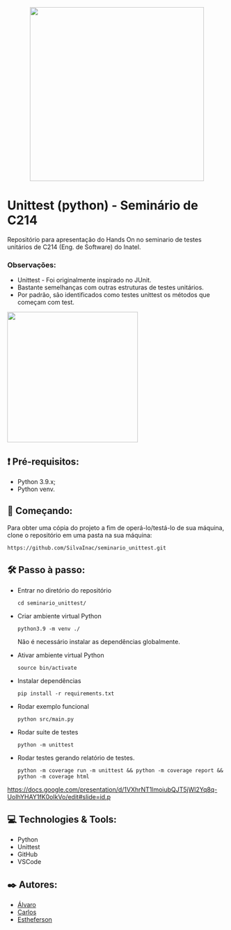 <div align="center">
<img src="https://user-images.githubusercontent.com/112650257/195737127-2c8c042a-6f7e-40e6-a590-f63d0dabc38b.PNG" width="400px" />
</div>

# Unittest (python) - Seminário de C214
Repositório para apresentação do Hands On no seminario de testes unitários de C214 (Eng. de Software) do Inatel.

### Observações:
  - Unittest - Foi originalmente inspirado no JUnit.
  - Bastante semelhanças com outras estruturas de testes unitários.
  - Por padrão, são identificados como testes unittest os métodos que começam com test.

<img src="https://user-images.githubusercontent.com/112650257/195760950-e106269c-9d73-44cb-95e1-6ed1253f4537.PNG" width="300px" />
</div>

## ❗ Pré-requisitos:
- Python 3.9.x;
- Python venv.

## 🔧 Começando:
Para obter uma cópia do projeto a fim de operá-lo/testá-lo de sua máquina, clone o repositório em uma pasta na sua máquina:
```
https://github.com/SilvaInac/seminario_unittest.git
```

## 🛠️ Passo à passo:
- Entrar no diretório do repositório
  ```
  cd seminario_unittest/
  ```

- Criar ambiente virtual Python
  ```
  python3.9 -m venv ./
  ```
  Não é necessário instalar as dependências globalmente.

- Ativar ambiente virtual Python
  ```
  source bin/activate
  ```

- Instalar dependências
  ```
  pip install -r requirements.txt
  ```

- Rodar exemplo funcional
  ```
  python src/main.py
  ```

- Rodar suite de testes
  ```
  python -m unittest
  ```

- Rodar testes gerando relatório de testes.
  ```
  python -m coverage run -m unittest && python -m coverage report && python -m coverage html
  ```

https://docs.google.com/presentation/d/1VXhrNT1lmoiubQJT5jWl2Yq8q-UoIhYHAY1fK0oIkVo/edit#slide=id.p

## 💻 Technologies & Tools:
 - Python
 - Unittest
 - GitHub
 - VSCode
  
## ✒️ Autores:
- [Álvaro](https://github.com/alvaromfcunha)
- [Carlos](https://github.com/SilvaInac)
- [Estheferson](https://github.com/Estheferson)
